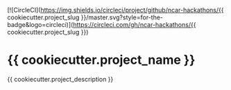 
[![CircleCI](https://img.shields.io/circleci/project/github/ncar-hackathons/{{ cookiecutter.project_slug }}/master.svg?style=for-the-badge&logo=circleci)](https://circleci.com/gh/ncar-hackathons/{{ cookiecutter.project_slug }})


# {{ cookiecutter.project_name }}

{{ cookiecutter.project_description }}
